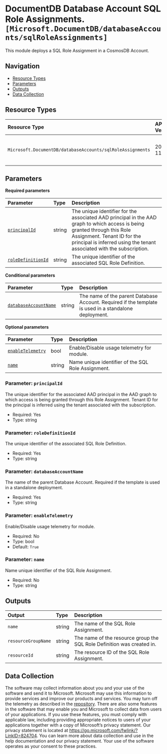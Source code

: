 # DocumentDB Database Account SQL Role Assignments. `[Microsoft.DocumentDB/databaseAccounts/sqlRoleAssignments]`

This module deploys a SQL Role Assignment in a CosmosDB Account.

## Navigation

- [Resource Types](#Resource-Types)
- [Parameters](#Parameters)
- [Outputs](#Outputs)
- [Data Collection](#Data-Collection)

## Resource Types

| Resource Type | API Version | References |
| :-- | :-- | :-- |
| `Microsoft.DocumentDB/databaseAccounts/sqlRoleAssignments` | 2024-11-15 | <ul style="padding-left: 0px;"><li>[AzAdvertizer](https://www.azadvertizer.net/azresourcetypes/microsoft.documentdb_databaseaccounts_sqlroleassignments.html)</li><li>[Template reference](https://learn.microsoft.com/en-us/azure/templates/Microsoft.DocumentDB/2024-11-15/databaseAccounts/sqlRoleAssignments)</li></ul> |

## Parameters

**Required parameters**

| Parameter | Type | Description |
| :-- | :-- | :-- |
| [`principalId`](#parameter-principalid) | string | The unique identifier for the associated AAD principal in the AAD graph to which access is being granted through this Role Assignment. Tenant ID for the principal is inferred using the tenant associated with the subscription. |
| [`roleDefinitionId`](#parameter-roledefinitionid) | string | The unique identifier of the associated SQL Role Definition. |

**Conditional parameters**

| Parameter | Type | Description |
| :-- | :-- | :-- |
| [`databaseAccountName`](#parameter-databaseaccountname) | string | The name of the parent Database Account. Required if the template is used in a standalone deployment. |

**Optional parameters**

| Parameter | Type | Description |
| :-- | :-- | :-- |
| [`enableTelemetry`](#parameter-enabletelemetry) | bool | Enable/Disable usage telemetry for module. |
| [`name`](#parameter-name) | string | Name unique identifier of the SQL Role Assignment. |

### Parameter: `principalId`

The unique identifier for the associated AAD principal in the AAD graph to which access is being granted through this Role Assignment. Tenant ID for the principal is inferred using the tenant associated with the subscription.

- Required: Yes
- Type: string

### Parameter: `roleDefinitionId`

The unique identifier of the associated SQL Role Definition.

- Required: Yes
- Type: string

### Parameter: `databaseAccountName`

The name of the parent Database Account. Required if the template is used in a standalone deployment.

- Required: Yes
- Type: string

### Parameter: `enableTelemetry`

Enable/Disable usage telemetry for module.

- Required: No
- Type: bool
- Default: `True`

### Parameter: `name`

Name unique identifier of the SQL Role Assignment.

- Required: No
- Type: string

## Outputs

| Output | Type | Description |
| :-- | :-- | :-- |
| `name` | string | The name of the SQL Role Assignment. |
| `resourceGroupName` | string | The name of the resource group the SQL Role Definition was created in. |
| `resourceId` | string | The resource ID of the SQL Role Assignment. |

## Data Collection

The software may collect information about you and your use of the software and send it to Microsoft. Microsoft may use this information to provide services and improve our products and services. You may turn off the telemetry as described in the [repository](https://aka.ms/avm/telemetry). There are also some features in the software that may enable you and Microsoft to collect data from users of your applications. If you use these features, you must comply with applicable law, including providing appropriate notices to users of your applications together with a copy of Microsoft’s privacy statement. Our privacy statement is located at <https://go.microsoft.com/fwlink/?LinkID=824704>. You can learn more about data collection and use in the help documentation and our privacy statement. Your use of the software operates as your consent to these practices.
